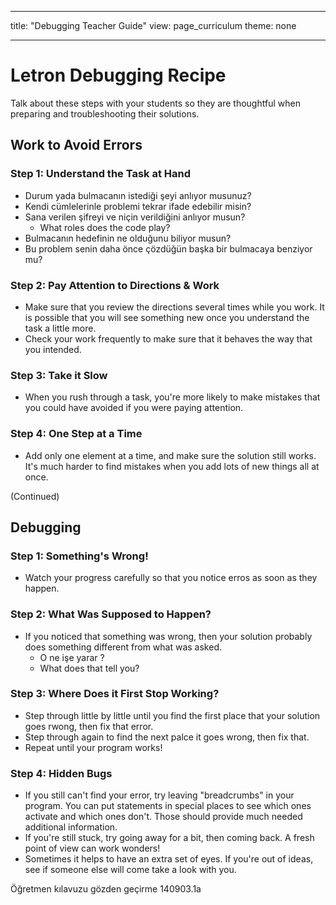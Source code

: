 * * *

title: "Debugging Teacher Guide" view: page_curriculum theme: none

* * *

# Letron Debugging Recipe

Talk about these steps with your students so they are thoughtful when preparing and troubleshooting their solutions.

## Work to Avoid Errors

### Step 1: Understand the Task at Hand

  * Durum yada bulmacanın istediği şeyi anlıyor musunuz?
  * Kendi cümlelerinle problemi tekrar ifade edebilir misin?
  * Sana verilen şifreyi ve niçin verildiğini anlıyor musun? 
      * What roles does the code play?
  * Bulmacanın hedefinin ne olduğunu biliyor musun?
  * Bu problem senin daha önce çözdüğün başka bir bulmacaya benziyor mu?

### Step 2: Pay Attention to Directions & Work

  * Make sure that you review the directions several times while you work. It is possible that you will see something new once you understand the task a little more.
  * Check your work frequently to make sure that it behaves the way that you intended.

### Step 3: Take it Slow

  * When you rush through a task, you're more likely to make mistakes that you could have avoided if you were paying attention.

### Step 4: One Step at a Time

  * Add only one element at a time, and make sure the solution still works. It's much harder to find mistakes when you add lots of new things all at once.

(Continued)

## Debugging

### Step 1: Something's Wrong!

  * Watch your progress carefully so that you notice erros as soon as they happen.

### Step 2: What Was Supposed to Happen?

  * If you noticed that something was wrong, then your solution probably does something different from what was asked. 
      * O ne işe yarar ?
      * What does that tell you?

### Step 3: Where Does it First Stop Working?

  * Step through little by little until you find the first place that your solution goes rwong, then fix that error.
  * Step through again to find the next palce it goes wrong, then fix that.
  * Repeat until your program works!

### Step 4: Hidden Bugs

  * If you still can't find your error, try leaving "breadcrumbs" in your program. You can put statements in special places to see which ones activate and which ones don't. Those should provide much needed additional information.
  * If you're still stuck, try going away for a bit, then coming back. A fresh point of view can work wonders!
  * Sometimes it helps to have an extra set of eyes. If you're out of ideas, see if someone else will come take a look with you.

Öğretmen kılavuzu gözden geçirme 140903.1a